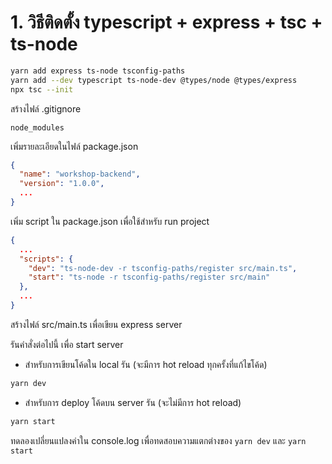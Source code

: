 # 1. วิธีติดตั้ง typescript + express + tsc + ts-node

```bash
yarn add express ts-node tsconfig-paths
yarn add --dev typescript ts-node-dev @types/node @types/express
npx tsc --init
```

สร้างไฟล์ .gitignore
```.gitignore
node_modules
```

เพิ่มรายละเอียดในไฟล์ package.json
```json
{
  "name": "workshop-backend",
  "version": "1.0.0",
  ...
}
```

เพิ่ม script ใน package.json เพื่อใช้สำหรับ run project
```json
{
  ...
  "scripts": {
    "dev": "ts-node-dev -r tsconfig-paths/register src/main.ts",
    "start": "ts-node -r tsconfig-paths/register src/main"
  },
  ...
}
```

สร้างไฟล์ src/main.ts เพื่อเขียน express server

รันคำสั่งต่อไปนี้ เพื่อ start server

- สำหรับการเขียนโค้ดใน local รัน (จะมีการ hot reload ทุกครั้งที่แก้ไขโค้ด)
```bash
yarn dev
```

- สำหรับการ deploy โค้ดบน server รัน (จะไม่มีการ hot reload)
```bash
yarn start
```

ทดลองเปลี่ยนแปลงค่าใน console.log เพื่อทดสอบความแตกต่างของ `yarn dev` และ `yarn start`